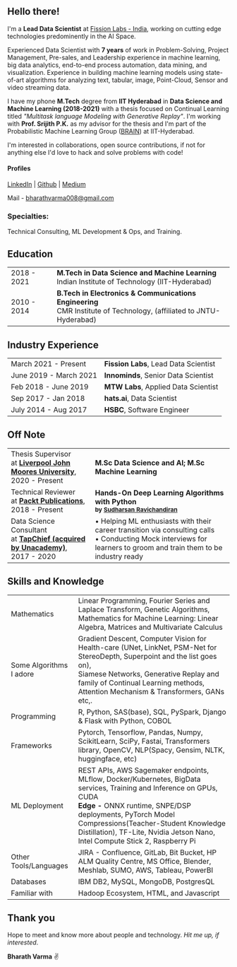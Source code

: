 ## Hello there!


I'm a **Lead Data Scientist** at [Fission Labs - India](https://www.fissionlabs.com/), working on cutting edge technologies predominently in the AI Space.

Experienced Data Scientist with **7 years** of work in Problem-Solving, Project Management, Pre-sales, and Leadership experience in machine learning, big data analytics, end-to-end process automation, data mining, and visualization. Experience in building machine learning models using state-of-art algorithms for analyzing text, tabular, image, Point-Cloud, Sensor and video streaming data.

I have my phone **M.Tech** degree from **IIT Hyderabad** in **Data Science and Machine Learning (2018-2021)** with a thesis focused on Continual Learning titled _"Multitask language Modeling with Generative Replay"_. I'm working with **Prof. Srijith P.K.** as my advisor for the thesis and I'm part of the Probabilistic Machine Learning Group ([BRAIN](https://sites.google.com/view/brainiith/home)) at IIT-Hyderabad.

I'm interested in collaborations, open source contributions, if not for anything else I'd love to hack and solve problems with code!


#### Profiles
[LinkedIn](https://www.linkedin.com/in/bharathvarma/)  |  [Github](https://github.com/bharathvarma008)  |  [Medium](https://medium.com/@bharathvarma)

Mail - bharathvarma008@gmail.com

### Specialties:

Technical Consulting, ML Development & Ops, and Training.


## <i class="fa fa-chevron-right"></i> Education
<table class="table table-hover">
  <tr>
    <td class="col-md-3">2018 - 2021</td>
    <td>
        <strong>M.Tech in Data Science and Machine Learning</strong>
        <br>
      Indian Institute of Technology (IIT-Hyderabad)
    </td>
  </tr>
  <tr>
    <td class="col-md-3">2010 - 2014</td>
    <td>
        <strong>B.Tech in Electronics & Communications Engineering</strong>
        <br>
      CMR Institute of Technology, (affiliated to JNTU-Hyderabad)
    </td>
  </tr>
</table>


## <i class="fa fa-chevron-right"></i> Industry Experience

<table class="table table-hover">
<tr>
  <td class='col-md-3'>March 2021 - Present</td>
  <td><strong>Fission Labs</strong>, Lead Data Scientist</td>
</tr>
<tr>
  <td class='col-md-3'>June 2019 - March 2021</td>
  <td><strong>Innominds</strong>, Senior Data Scientist</td>
</tr>
<tr>
  <td class='col-md-3'>Feb 2018 - June 2019</td>
  <td><strong>MTW Labs</strong>, Applied Data Scientist</td>
</tr>
<tr>
  <td class='col-md-3'>Sep 2017 - Jan 2018</td>
  <td><strong>hats.ai</strong>, Data Scientist</td>
</tr>
<tr>
  <td class='col-md-3'>July 2014 - Aug 2017</td>
  <td><strong>HSBC</strong>, Software Engineer</td>
</tr>
</table>


## <i class="fa fa-chevron-right"></i> Off Note

<table class="table table-hover">

<tr>
<td class="col-md-3">Thesis Supervisor<br>at <b><a href="https://www.ljmu.ac.uk/">Liverpool John Moores University</a></b>,<br> 2020 - Present</td>
<td>
  <strong>M.Sc Data Science and AI; M.Sc Machine Learning</strong>
</td>
</tr>

<tr>
<td class="col-md-3">Technical Reviewer<br>at <b><a href="https://www.packtpub.com/">Packt Publications</a></b>,<br> 2018 - Present</td>
<td>
  <strong>Hands-On Deep Learning Algorithms with Python</strong>
  <br>
  <small><b>by <a href="https://www.packtpub.com/authors/sudharsan-ravichandiran">Sudharsan Ravichandiran</a></b></small>
</td>
</tr>

<tr>
<td class="col-md-3">Data Science Consultant<br>at <b><a href="https://www.tapchief.com/">TapChief (acquired by Unacademy)</a></b>,<br> 2017 - 2020</td>
<td>
  • Helping ML enthusiasts with their career transition via consulting calls <br>
  • Conducting Mock interviews for learners to groom and train them to be industry ready <br>
</td>
</tr>
</table>


## <i class="fa fa-chevron-right"></i> Skills and Knowledge

<table class="table table-hover">
<tr>
  <td class='col-md-2'>Mathematics</td>
  <td markdown="1">
Linear Programming, Fourier Series and Laplace Transform, Genetic Algorithms, Mathematics for Machine Learning: Linear Algebra, Matrices and Multivariate Calculus
  </td>
</tr>
<tr>
  <td class='col-md-2'>Some Algorithms I adore</td>
  <td markdown="1">
Gradient Descent, Computer Vision for Health-care (UNet, LinkNet, PSM-Net for StereoDepth, Superpoint and the list goes on), <br>
Siamese Networks, Generative Replay and family of Continual Learning methods, Attention Mechanism & Transformers, GANs etc,. </td>
</tr>

<tr>
  <td class='col-md-2'>Programming</td>
  <td markdown="1">
R, Python, SAS(base), SQL, PySpark, Django & Flask with Python, COBOL
  </td>
</tr>
<tr>
  <td class='col-md-2'>Frameworks</td>
  <td markdown="1">
Pytorch, Tensorflow, Pandas, Numpy, ScikitLearn, SciPy, Fastai, Transformers library, OpenCV, NLP(Spacy, Gensim, NLTK, huggingface, etc)
  </td>
</tr>

<tr>
  <td class='col-md-2'>ML Deployment</td>
  <td markdown="1">
REST APIs, AWS Sagemaker endpoints, MLflow, Docker/Kubernetes, BigData services, Training and Inference on GPUs, CUDA<br>
<strong>Edge - </strong> ONNX runtime, SNPE/DSP deployments, PyTorch Model Compressions(Teacher-Student Knowledge Distillation), TF-Lite, Nvidia Jetson Nano, Intel Compute Stick 2, Raspberry Pi
  </td>
</tr>

<tr>
  <td class='col-md-2'>Other Tools/Languages</td>
  <td markdown="1">
JIRA - Confluence, GitLab, Bit Bucket, HP ALM Quality Centre, MS Office, Blender, Meshlab, SUMO, AWS, Tableau, PowerBI </td>
</tr>

<tr>
  <td class='col-md-2'>Databases</td>
  <td markdown="1">
IBM DB2, MySQL, MongoDB, PostgresQL</td>
</tr>

<tr>
  <td class='col-md-2'>Familiar with</td>
  <td markdown="1">
Hadoop Ecosystem, HTML, and Javascript</td>
</tr>
</table>



## Thank you 

   Hope to meet and know more about people and technology. _Hit me up, if interested_.

**Bharath Varma** ✌
